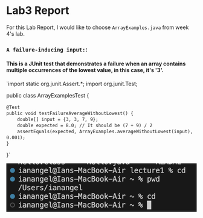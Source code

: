 # Lab3 Report
For this Lab Report, I would like to choose `ArrayExamples.java` from week 4's lab.

### `A failure-inducing input:`:
#### This is a JUnit test that demonstrates a failure when an array contains multiple occurrences of the lowest value, in this case, it's '3'.

`import static org.junit.Assert.*;
import org.junit.Test;

public class ArrayExamplesTest {

    @Test
    public void testFailureAverageWithoutLowest() {
        double[] input = {3, 3, 7, 9};
        double expected = 8.0; // It should be (7 + 9) / 2
        assertEquals(expected, ArrayExamples.averageWithoutLowest(input), 0.001);
    }
}` 


![Image](cdNoArg.png)
